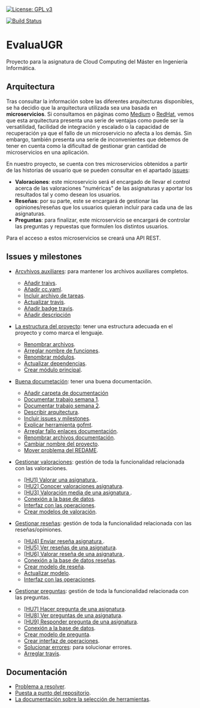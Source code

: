 [![License: GPL v3](https://img.shields.io/badge/License-GPLv3-blue.svg)](https://www.gnu.org/licenses/gpl-3.0)

[![Build Status](https://travis-ci.org/PedroMFC/EvaluaUGR.svg?branch=main)](https://travis-ci.org/PedroMFC/EvaluaUGR)

# EvaluaUGR
Proyecto para la asignatura de Cloud Computing del Máster en Ingeniería Informática.

## Arquitectura

Tras consultar la información sobre las diferentes arquitecturas disponibles, se ha decidio que la arquitectura utilizada sea una basada en **microservicios**. Si consultamos en páginas como [Medium](https://medium.com/@goodrebels/microservicios-ventajas-y-contras-de-la-arquitectura-descentralizada-a3b7fc814422) o [RedHat](https://www.redhat.com/es/topics/microservices/what-are-microservices), vemos que esta arquitectura presenta una serie de ventajas como puede ser la versatilidad, facilidad de integración y escalado o la capacidad de recuperación ya que el fallo de un microservicio no afecta a los demás. Sin embargo, también presenta una serie de inconvenientes que debemos de tener en cuenta como la dificultad de gestionar gran cantidad de microservicios en una aplicación. 

En nuestro proyecto, se cuenta con tres microservicios obtenidos a partir de las historias de usuario que se pueden consultar en el apartado [issues]:

* **Valoraciones**: este microservicio será el encargado de llevar el control acerca de las valoraciones "numéricas" de las asignaturas y aportar los resultados tal y como desean los usuarios.
* **Reseñas**: por su parte, este se encargará de gestionar las opiniones/reseñas que los usuarios quieran incluir para cada una de las asignaturas.
* **Preguntas**: para finalizar, este microservicio se encargará de controlar las preguntas y repuestas que formulen los distintos usuarios.

Para el acceso a estos microservicios se creará una API REST. 

## Issues y milestones

* [Arcvhivos auxiliares][mAuxiliar]: para mantener los archivos auxiliares completos.
  * [Añadir traivs][i10].
  * [Añadir cc.yaml][i42].
  * [Incluir archivo de tareas][i36].
  * [Actualizar travis][i10].
  * [Añadir badge travis][i9].
  * [Añadir descripción][i3]

* [La estructura del proyecto][mEstructura]: tener una estructura adecuada en el proyecto y como marca el lenguaje. 
  * [Renombrar archivos][i38].
  * [Arreglar nombre de funciones][i41].
  * [Renombrar módulos][i40].
  * [Actualizar dependencias][i28].
  * [Crear módulo principal][i23].

* [Buena documetación][mDocumentacion]: tener una buena documentación.
  * [Añadir carpeta de documentación][i1]
  * [Documentar trabajo semana 1][i2].
  * [Documentar trabajo semana 2][i8].
  * [Describir arquitectura][i11].
  * [Incluir issues y milestones][i44].
  * [Explicar herramienta gofmt][i35].
  * [Arreglar fallo enlaces documentación][i22].
  * [Renombrar archivos documentación][i21].
  * [Cambiar nombre del proyecto][i7].
  * [Mover problema del REDAME][i43].


* [Gestionar valoraciones][mValoraciones]: gestión de toda la funcionalidad relacionada con las valoraciones.
  * [[HU1] Valorar una asignatura.][i12].
  * [[HU2] Conocer valoraciones asignatura][i13].
  * [[HU3] Valoración media de una asignatura ][i14].
  * [Conexión a la base de datos][i26].
  * [Interfaz con las operaciones][i27].
  * [Crear modelos de valoración][i24].
  

* [Gestionar reseñas][mResenias]: gestión de toda la funcionalidad relacionada con las reseñas/opiniones.
  * [[HU4] Enviar reseña asignatura ][i15].
  * [[HU5] Ver reseñas de una asignatura][i16].
  * [[HU6] Valorar reseña de una asignatura ][i17].
  * [Conexión a la base de datos reseñas][i33].
  * [Crear modelo de reseña][i29].
  * [Actualizar modelo][i39].
  * [Interfaz con las operaciones][i30].
  

* [Gestionar preguntas][mPreguntas]: gestión de toda la funcionalidad relacionada con las preguntas.
  * [[HU7] Hacer pregunta de una asignatura][i18].
  * [[HU8] Ver preguntas de una asignatura][i19].
  * [[HU9] Responder pregunta de una asignatura][i20].
  * [Conexión a la base de datos][i34].
  * [Crear modelo de pregunta][i31].
  * [Crear interfaz de operaciones][i32].
  * [Solucionar errores][mErrores]: para solucionar errores.
  * [Arreglar travis][i37].



## Documentación
* [Problema a resolver][problema].
* [Puesta a punto del repositorio][configGitHub].
* [La documentación sobre la selección de herramientas][herramientas].

[configGitHub]: https://pedromfc.github.io/EvaluaUGR/docs/configuracion_github
[herramientas]: https://pedromfc.github.io/EvaluaUGR/docs/seleccion_herramientas
[problema]: https://pedromfc.github.io/EvaluaUGR/docs/problema
[issues]: https://github.com/PedroMFC/EvaluaUGR/issues



[mAuxiliar]: https://github.com/PedroMFC/EvaluaUGR/milestone/2
[mPreguntas]: https://github.com/PedroMFC/EvaluaUGR/milestone/5
[mErrores]: https://github.com/PedroMFC/EvaluaUGR/milestone/3
[mEstructura]: https://github.com/PedroMFC/EvaluaUGR/milestone/7
[mResenias]: https://github.com/PedroMFC/EvaluaUGR/milestone/6
[mDocumentacion]: https://github.com/PedroMFC/EvaluaUGR/milestone/1
[mValoraciones]: https://github.com/PedroMFC/EvaluaUGR/milestone/4

[i1]: https://github.com/PedroMFC/EvaluaUGR/issues/1
[i2]: https://github.com/PedroMFC/EvaluaUGR/issues/2
[i3]: https://github.com/PedroMFC/EvaluaUGR/issues/3
[i4]: https://github.com/PedroMFC/EvaluaUGR/issues/4
[i5]: https://github.com/PedroMFC/EvaluaUGR/issues/5
[i6]: https://github.com/PedroMFC/EvaluaUGR/issues/6
[i7]: https://github.com/PedroMFC/EvaluaUGR/issues/7
[i8]: https://github.com/PedroMFC/EvaluaUGR/issues/8
[i9]: https://github.com/PedroMFC/EvaluaUGR/issues/9
[i10]: https://github.com/PedroMFC/EvaluaUGR/issues/10
[i11]: https://github.com/PedroMFC/EvaluaUGR/issues/11
[i12]: https://github.com/PedroMFC/EvaluaUGR/issues/12
[i13]: https://github.com/PedroMFC/EvaluaUGR/issues/13
[i14]: https://github.com/PedroMFC/EvaluaUGR/issues/14
[i15]: https://github.com/PedroMFC/EvaluaUGR/issues/15
[i16]: https://github.com/PedroMFC/EvaluaUGR/issues/16
[i17]: https://github.com/PedroMFC/EvaluaUGR/issues/17
[i18]: https://github.com/PedroMFC/EvaluaUGR/issues/18
[i19]: https://github.com/PedroMFC/EvaluaUGR/issues/19
[i20]: https://github.com/PedroMFC/EvaluaUGR/issues/20
[i21]: https://github.com/PedroMFC/EvaluaUGR/issues/21
[i22]: https://github.com/PedroMFC/EvaluaUGR/issues/22
[i23]: https://github.com/PedroMFC/EvaluaUGR/issues/23
[i24]: https://github.com/PedroMFC/EvaluaUGR/issues/24
[i25]: https://github.com/PedroMFC/EvaluaUGR/issues/25
[i26]: https://github.com/PedroMFC/EvaluaUGR/issues/26
[i27]: https://github.com/PedroMFC/EvaluaUGR/issues/27
[i28]: https://github.com/PedroMFC/EvaluaUGR/issues/28
[i29]: https://github.com/PedroMFC/EvaluaUGR/issues/29
[i30]: https://github.com/PedroMFC/EvaluaUGR/issues/30
[i31]: https://github.com/PedroMFC/EvaluaUGR/issues/31
[i32]: https://github.com/PedroMFC/EvaluaUGR/issues/32
[i33]: https://github.com/PedroMFC/EvaluaUGR/issues/33
[i34]: https://github.com/PedroMFC/EvaluaUGR/issues/34
[i35]: https://github.com/PedroMFC/EvaluaUGR/issues/35
[i36]: https://github.com/PedroMFC/EvaluaUGR/issues/36
[i37]: https://github.com/PedroMFC/EvaluaUGR/issues/37
[i38]: https://github.com/PedroMFC/EvaluaUGR/issues/38
[i39]: https://github.com/PedroMFC/EvaluaUGR/issues/39
[i40]: https://github.com/PedroMFC/EvaluaUGR/issues/40
[i41]: https://github.com/PedroMFC/EvaluaUGR/issues/41
[i42]: https://github.com/PedroMFC/EvaluaUGR/issues/42
[i43]: https://github.com/PedroMFC/EvaluaUGR/issues/43
[i44]: https://github.com/PedroMFC/EvaluaUGR/issues/44
